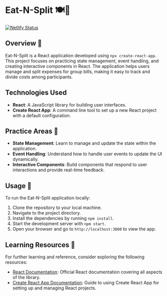 # Eat-N-Split 🍽️🧾

[![Netlify Status](https://api.netlify.com/api/v1/badges/ebe12e07-58ee-48ac-b62b-4507a59c37c2/deploy-status)](https://app.netlify.com/sites/fulgur-vividus-eat-n-split/deploys)

## Overview 📝

Eat-N-Split is a React application developed using `npx create-react-app`. This project focuses on practicing state management, event handling, and creating interactive components in React. The application helps users manage and split expenses for group bills, making it easy to track and divide costs among participants.

## Technologies Used

- **React**: A JavaScript library for building user interfaces.
- **Create React App**: A command line tool to set up a new React project with a default configuration.

## Practice Areas 🤼

- **State Management**: Learn to manage and update the state within the application.
- **Event Handling**: Understand how to handle user events to update the UI dynamically.
- **Interactive Components**: Build components that respond to user interactions and provide real-time feedback.

## Usage 🖖

To run the Eat-N-Split application locally:

1. Clone the repository to your local machine.
2. Navigate to the project directory.
3. Install the dependencies by running `npm install`.
4. Start the development server with `npm start`.
5. Open your browser and go to `http://localhost:3000` to view the app.

## Learning Resources 🔗

For further learning and reference, consider exploring the following resources:

- [React Documentation](https://reactjs.org/docs/getting-started.html): Official React documentation covering all aspects of the library.
- [Create React App Documentation](https://create-react-app.dev/docs/getting-started): Guide to using Create React App for setting up and managing React projects.

